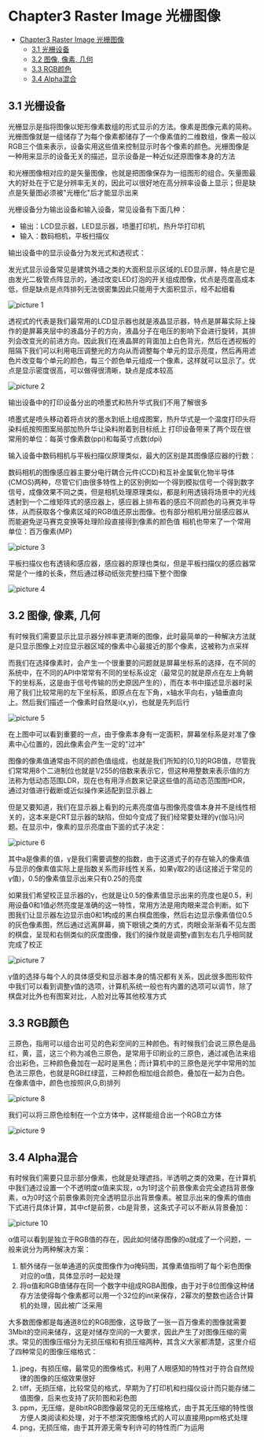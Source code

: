 # Chapter3 Raster Image 光栅图像

- [Chapter3 Raster Image 光栅图像](#chapter3-raster-image-光栅图像)
  - [3.1 光栅设备](#31-光栅设备)
  - [3.2 图像, 像素, 几何](#32-图像-像素-几何)
  - [3.3 RGB颜色](#33-rgb颜色)
  - [3.4 Alpha混合](#34-alpha混合)

## 3.1 光栅设备

光栅显示是指将图像以矩形像素数组的形式显示的方法。像素是图像元素的简称。光栅图像就是一组储存了为每个像素都储存了一个像素值的二维数组，像素一般以RGB三个值来表示，设备实用这些值来控制显示时各个像素的颜色。光栅图像是一种用来显示的设备无关的描述，显示设备是一种近似还原图像本身的方法

和光栅图像相对应的是矢量图像，也就是把图像保存为一组图形的组合。矢量图最大的好处在于它是分辨率无关的，因此可以很好地在高分辨率设备上显示；但是缺点是矢量图必须被"光栅化"后才能显示出来

光栅设备分为输出设备和输入设备，常见设备有下面几种：
- 输出：LCD显示器，LED显示器，喷墨打印机，热升华打印机
- 输入：数码相机，平板扫描仪

输出设备中的显示设备分为发光式和透视式：

发光式显示设备常见是建筑外墙之类的大面积显示区域的LED显示屏，特点是它是由发光二极管点阵显示的，通过改变LED灯泡的开关组成图像，优点是亮度高成本低，但是缺点是点阵排列无法很密集因此只能用于大面积显示，经不起细看

![picture 1](Media/a8b7d75ead68243a8260af0e05cdd5cf1e3a289438297d063785f3144d561222.png)  

透视式的代表是我们最常用的LCD显示器也就是液晶显示器，特点是屏幕实际上操作的是屏幕夹层中的液晶分子的方向，液晶分子在电压的影响下会进行旋转，其排列会改变光的前进方向。因此我们在液晶屏的背面加上白色背光，然后在透视板的阻隔下我们可以利用电压调整光的方向从而调整每个单元的显示亮度，然后再用滤色片改变每个单元的颜色，每三个颜色单元组成一个像素，这样就可以显示了。优点是显示密度很高，可以做得很清晰，缺点是成本较高
	
![picture 2](Media/4a846acc3b38e746467268e9c45cff67e14fdf090773e64101256a42af1fa8c5.png)  

输出设备中的打印设备分出的喷墨式和热升华式我们不用了解很多

喷墨式是喷头移动着将点状的墨水到纸上组成图案，热升华式是一个温度打印头将染料纸按照图案局部加热升华让染料附着到目标纸上
打印设备带来了两个现在很常用的单位：每英寸像素数(ppi)和每英寸点数(dpi)

输入设备中数码相机与平板扫描仪原理类似，最大的区别是其图像感应器的行数：

数码相机的图像感应器主要分电行耦合元件(CCD)和互补金属氧化物半导体(CMOS)两种，尽管它们由很多特性上的区别例如一个得到模拟信号一个得到数字信号，成像效果不同之类，但是相机处理原理类似，都是利用透镜将场景中的光线透射到一个二维矩阵式的感应器上，感应器上排布着的感应不同颜色的马赛克半导体，从而获取各个像素区域的RGB值还原出图像。也有部分相机用分层感应器从而能避免逆马赛克变换等处理阶段直接得到像素的颜色值
相机也带来了一个常用单位：百万像素(MP)

![picture 3](Media/bea1280c7af21f4dbfcfb8b38fc4cf721686de51e092555ea8167916c3d081e7.png)  

平板扫描仪也有透镜和感应器，感应器的原理也类似，但是平板扫描仪的感应器常常是个一维的长条，然后通过移动纸张完整扫描下整个图像

![picture 4](Media/657021b5c90c3b869b6f4524adc3942b88f4a886ab8fe2fe445a3944bcce7f74.png)  

## 3.2 图像, 像素, 几何

有时候我们需要显示比显示器分辨率更清晰的图像，此时最简单的一种解决方法就是只显示图像上对应显示器区域的像素中心最接近的那个像素，这被称为点采样

而我们在选择像素时，会产生一个很重要的问题就是屏幕坐标系的选择，在不同的系统中，在不同的API中常常有不同的坐标系设定（最常见的就是原点在左上角朝下的坐标系，这是由于信号传输的历史原因产生的），而在本书中描述显示器时采用了我们比较常用的左下坐标系，即原点在左下角，x轴水平向右，y轴垂直向上。然后我们描述一个像素时自然是i(x,y)，也就是先列后行

![picture 5](Media/6d9a7cd5060fc8be91b35bd9a61196914e3a340847943e642ce2053e37a088ad.png)  

在上图中可以看到重要的一点，由于像素本身有一定面积，屏幕坐标系是对准了像素中心位置的，因此像素会产生一定的"过冲"

图像的像素值通常由不同的颜色值组成，也就是我们所知的[0,1]的RGB值，尽管我们常常用8个二进制位也就是1/255的倍数来表示它，但这种用整数来表示值的方法称为低动态范围LDR，现在也有用浮点数来记录这些值的高动态范围图HDR，通过对值进行截断或近似操作来适配到显示器上

但是又要知道，我们在显示器上看到的元素亮度值与图像亮度值本身并不是线性相关的，这本来是CRT显示器的缺陷，但如今变成了我们经常要处理的γ(伽马)问题。在显示中，像素的显示亮度由下面的式子决定：

![picture 6](Media/30d7fcb705bc03d54bf206eb01356a06dd2493ebfbda678d58a93305313f3227.png)  

其中a是像素的值，γ是我们需要调整的指数，由于这道式子的存在输入的像素值与显示的像素值实际上是指数关系而非线性关系，如果γ取2的话(这接近于常见的γ值)，0.5的像素值显示出来只有0.25的亮度

如果我们希望校正显示器的γ，也就是让0.5的像素值显示出来的亮度也是0.5，利用设备0和1值必然亮度是准确的这一特性，常用方法是用肉眼来混合判断。如下图我们让显示器左边显示由0和1构成的黑白棋盘图像，然后右边显示像素值位0.5的灰色像素图，然后通过远离屏幕，摘下眼镜之类的方式，肉眼会渐渐看不见左图的棋盘，呈现和右侧类似的灰度图像，我们的操作就是调整γ直到左右几乎相同就完成了校正

![picture 7](Media/c3eb474ee4a85bd73471f82905cf53a8f3400f11420afa21e1061987ce2f7181.png)  

γ值的选择与每个人的具体感受和显示器本身的情况都有关系，因此很多图形软件中我们可以看到调整γ值的选项，计算机系统一般也有内置的选项可以调节，除了棋盘对比外也有图案对比，人脸对比等其他校准方式

## 3.3 RGB颜色

三原色，指用可以组合出可见的色彩空间的三种颜色。有时候我们会说三原色是品红，黄，蓝，这三个称为减色三原色，是常用于印刷业的三原色，通过减色法来组合出彩色，三种颜色叠加在一起时是黑色；而计算机中的三原色是光学中常用的加色法三原色，也就是RGB红绿蓝，三种颜色相加组合颜色，叠加在一起为白色。在像素值中，颜色也按照(R,G,B)排列

![picture 8](Media/237471f8818b3350f8e0bde7ae94581dd16049ba73dee9d2287861e12a49c963.png)  

我们可以将三原色绘制在一个立方体中，这样能组合出一个RGB立方体

![picture 9](Media/b15ae085010409d6de1809c578feaa7a3432213db2a07e37525c02a61f829339.png)  

## 3.4 Alpha混合

有时候我们需要只显示部分像素，也就是处理遮挡，半透明之类的效果，在计算机中我们通过设置一个不透明度α值来实现，α为1时这个前景像素会完全遮挡背景像素，α为0时这个前景像素则完全透明显示出背景像素。被显示出来的像素的值由下式进行具体计算，其中cf是前景，cb是背景，这条式子可以不断从背景叠加：

![picture 10](Media/84c2093b668e2ece9ccaad29e9f9a8b6651d949910bfe2a3e4bd0ba7acb4aa93.png)  

α值可以看到是独立于RGB值的存在，因此如何储存图像的α就成了一个问题，一般来说分为两种解决方案：
1. 额外储存一张单通道的灰度图像作为α掩码图，其像素值指明了每个彩色图像对应的α值，具体显示时一起处理
2. 将α值和RGB值储存在同一个数字中组成RGBA图像，由于对于8位图像这种储存方法使得每个像素都可以用一个32位的int来保存，2幂次的整数也适合计算机的处理，因此被广泛采用

大多数图像都是每通道8位的RGB图像，这导致了一张一百万像素的图像就需要3Mbit的空间来储存，这是对储存空间的一大要求，因此产生了对图像压缩的需求。常见的图像压缩分为无损压缩和有损压缩两种，其含义大家都清楚，这里介绍了四种常见的图像压缩格式：
1. jpeg，有损压缩，最常见的图像格式，利用了人眼感知的特性对于符合自然规律的图像的压缩效果很好
2. tiff，无损压缩，比较常见的格式，早期为了打印机和扫描仪设计而只能存储二值图像，后来也支持了灰阶图和彩色图
3. ppm，无压缩，是8bitRGB图像最常见的无压缩格式，由于其无压缩的特性很方便人类阅读和处理，对于不想深究图像格式的人可以直接用ppm格式处理
4. png，无损压缩，由于其开源无需专利许可的特性而广为运用
